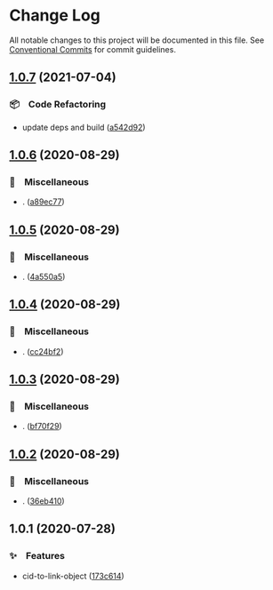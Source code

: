 # Change Log

All notable changes to this project will be documented in this file.
See [Conventional Commits](https://conventionalcommits.org) for commit guidelines.

## [1.0.7](https://github.com/bluelovers/ws-ipfs/compare/@lazy-ipfs/cid-to-link-object@1.0.6...@lazy-ipfs/cid-to-link-object@1.0.7) (2021-07-04)


### 📦　Code Refactoring

* update deps and build ([a542d92](https://github.com/bluelovers/ws-ipfs/commit/a542d92420faef55f6879fedc07d563f21db03a7))





## [1.0.6](https://github.com/bluelovers/ws-ipfs/compare/@lazy-ipfs/cid-to-link-object@1.0.5...@lazy-ipfs/cid-to-link-object@1.0.6) (2020-08-29)


### 🔖　Miscellaneous

* . ([a89ec77](https://github.com/bluelovers/ws-ipfs/commit/a89ec77c79a26768acfede82c769a6a792eee25b))





## [1.0.5](https://github.com/bluelovers/ws-ipfs/compare/@lazy-ipfs/cid-to-link-object@1.0.4...@lazy-ipfs/cid-to-link-object@1.0.5) (2020-08-29)


### 🔖　Miscellaneous

* . ([4a550a5](https://github.com/bluelovers/ws-ipfs/commit/4a550a55ccd04d245d5935914d091a879986a8f2))





## [1.0.4](https://github.com/bluelovers/ws-ipfs/compare/@lazy-ipfs/cid-to-link-object@1.0.3...@lazy-ipfs/cid-to-link-object@1.0.4) (2020-08-29)


### 🔖　Miscellaneous

* . ([cc24bf2](https://github.com/bluelovers/ws-ipfs/commit/cc24bf22e5f25f217df7c54b8671a476e5da575d))





## [1.0.3](https://github.com/bluelovers/ws-ipfs/compare/@lazy-ipfs/cid-to-link-object@1.0.2...@lazy-ipfs/cid-to-link-object@1.0.3) (2020-08-29)


### 🔖　Miscellaneous

* . ([bf70f29](https://github.com/bluelovers/ws-ipfs/commit/bf70f298426c11645d5343255656fa72e0cae844))





## [1.0.2](https://github.com/bluelovers/ws-ipfs/compare/@lazy-ipfs/cid-to-link-object@1.0.1...@lazy-ipfs/cid-to-link-object@1.0.2) (2020-08-29)


### 🔖　Miscellaneous

* . ([36eb410](https://github.com/bluelovers/ws-ipfs/commit/36eb410a3a0838c58ea0ecaaa650e1ba83ab560b))





## 1.0.1 (2020-07-28)


### ✨　Features

* cid-to-link-object ([173c614](https://github.com/bluelovers/ws-ipfs/commit/173c614b125568fb0d4f722060891e2e53083def))
